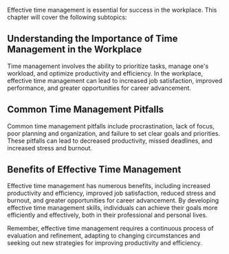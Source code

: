 
Effective time management is essential for success in the workplace. This chapter will cover the following subtopics:

Understanding the Importance of Time Management in the Workplace
----------------------------------------------------------------

Time management involves the ability to prioritize tasks, manage one's workload, and optimize productivity and efficiency. In the workplace, effective time management can lead to increased job satisfaction, improved performance, and greater opportunities for career advancement.

Common Time Management Pitfalls
-------------------------------

Common time management pitfalls include procrastination, lack of focus, poor planning and organization, and failure to set clear goals and priorities. These pitfalls can lead to decreased productivity, missed deadlines, and increased stress and burnout.

Benefits of Effective Time Management
-------------------------------------

Effective time management has numerous benefits, including increased productivity and efficiency, improved job satisfaction, reduced stress and burnout, and greater opportunities for career advancement. By developing effective time management skills, individuals can achieve their goals more efficiently and effectively, both in their professional and personal lives.

Remember, effective time management requires a continuous process of evaluation and refinement, adapting to changing circumstances and seeking out new strategies for improving productivity and efficiency.
